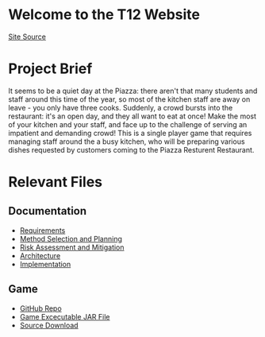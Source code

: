 # Welcome to the T12 Website

[Site Source](https://github.com/T12official/T12Official.github.io/)

# Project Brief
It seems to be a quiet day at the Piazza: there aren't that many students and staff around 
this time of the year, so most of the kitchen staff are away on leave - you only have three
cooks. Suddenly, a crowd bursts into the restaurant: it's an open day, and they all want to eat
at once! Make the most of your kitchen and your staff, and face up to the challenge of
serving an impatient and demanding crowd!
This is a single player game that requires managing staff around the a busy kitchen, who will be preparing
various dishes requested by customers coming to the Piazza Resturent Restaurant.

# Relevant Files
## Documentation
- [Requirements](pdf/Req1.pdf)
- [Method Selection and Planning](pdf/Plan1.pdf)
- [Risk Assessment and Mitigation](pdf/Risk1.pdf)
- [Architecture](pdf/Arch1.pdf)
- [Implementation](pdf/Impl1.pdf)

## Game
- [GitHub Repo](https://github.com/T12official/T12officialCookingPiazza)
- [Game Excecutable JAR File](jar/desktop-1.0.jar)
- [Source Download](https://github.com/T12official/T12officialCookingPiazza/archive/refs/tags/beta.zip)
